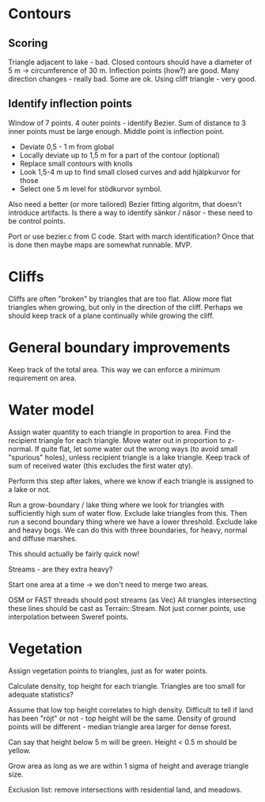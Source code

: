 # Contours
## Scoring
Triangle adjacent to lake - bad. 
Closed contours should have a diameter of 5 m -> circumference of 30 m. 
Inflection points (how?) are good.
Many direction changes - really bad. Some are ok.
Using cliff triangle - very good.

## Identify inflection points
Window of 7 points. 
4 outer points - identify Bezier.
Sum of distance to 3 inner points must be large enough. 
Middle point is inflection point. 

- Deviate 0,5 - 1 m from global
- Locally deviate up to 1,5 m for a part of the contour (optional)
- Replace small contours with knolls
- Look 1,5-4 m up to find small closed curves and add hjälpkurvor for those
- Select one 5 m level for stödkurvor symbol.

Also need a better (or more tailored) Bezier fitting algoritm, that doesn't introduce artifacts. Is there a way to identify sänkor / näsor - these need to be control points.

Port or use bezier.c from C code.
Start with march identification? Once that is done then maybe maps are somewhat runnable. MVP.

# Cliffs

Cliffs are often "broken" by triangles that are too flat. Allow more flat triangles when growing, but only in the direction of the cliff. Perhaps we should keep track of a plane continually while growing the cliff.

# General boundary improvements

Keep track of the total area. This way we can enforce a minimum requirement on area.

# Water model

Assign water quantity to each triangle in proportion to area.
Find the recipient triangle for each triangle.
Move water out in proportion to z-normal.
If quite flat, let some water out the wrong ways (to avoid small "spurious" holes), unless recipient triangle is a 
lake triangle.
Keep track of sum of received water (this excludes the first water qty).

Perform this step after lakes, where we know if each triangle is assigned to a lake or not.

Run a grow-boundary / lake thing where we look for triangles with sufficiently high sum of water flow. Exclude lake triangles from this.
Then run a second boundary thing where we have a lower threshold. Exclude lake and heavy bogs.
We can do this with three boundaries, for heavy, normal and diffuse marshes. 

This should actually be fairly quick now!

Streams - are they extra heavy? 

Start one area at a time -> we don't need to merge two areas.

OSM or FAST threads should post streams (as Vec<Sweref>)
All triangles intersecting these lines should be cast as Terrain::Stream. Not just corner points, use interpolation between Sweref points.

# Vegetation 

Assign vegetation points to triangles, just as for water points.

Calculate density, top height for each triangle. Triangles are too small for adequate statistics?

Assume that low top height correlates to high density. Difficult to tell if land has been "röjt" or not - top height will be the same. Density of ground points will be different - median triangle area larger for dense forest.

Can say that height below 5 m will be green. Height < 0.5 m should be yellow.

Grow area as long as we are within 1 sigma of height and average triangle size.




Exclusion list: remove intersections with residential land, and meadows.



